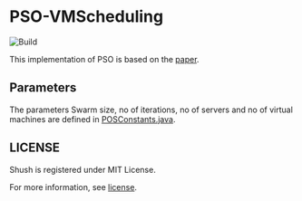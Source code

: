 # PSO-VMScheduling

![Build](https://img.shields.io/badge/build-Complete-yellow.svg)

This implementation of PSO is based on the [paper](http://ieeexplore.ieee.org/document/7078697/).

## Parameters

The parameters Swarm size, no of iterations, no of servers and no of virtual machines are defined in [POSConstants.java](harsh-98/PSO-VMScheduling/blob/master/src/org/VMscheduling/pso/PSOConstants.java).

## LICENSE 

Shush is registered under MIT License.

For more information, see [license](https://harshjain.mit-license.org/).
